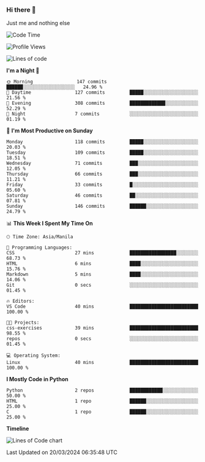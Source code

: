 ### Hi there 👋

Just me and nothing else


<!--START_SECTION:waka-->
![Code Time](http://img.shields.io/badge/Code%20Time-125%20hrs%2042%20mins-blue)

![Profile Views](http://img.shields.io/badge/Profile%20Views-0-blue)

![Lines of code](https://img.shields.io/badge/From%20Hello%20World%20I%27ve%20Written-1.3%20million%20lines%20of%20code-blue)

**I'm a Night 🦉** 

```text
🌞 Morning                147 commits         ██████░░░░░░░░░░░░░░░░░░░   24.96 % 
🌆 Daytime                127 commits         █████░░░░░░░░░░░░░░░░░░░░   21.56 % 
🌃 Evening                308 commits         █████████████░░░░░░░░░░░░   52.29 % 
🌙 Night                  7 commits           ░░░░░░░░░░░░░░░░░░░░░░░░░   01.19 % 
```
📅 **I'm Most Productive on Sunday** 

```text
Monday                   118 commits         █████░░░░░░░░░░░░░░░░░░░░   20.03 % 
Tuesday                  109 commits         █████░░░░░░░░░░░░░░░░░░░░   18.51 % 
Wednesday                71 commits          ███░░░░░░░░░░░░░░░░░░░░░░   12.05 % 
Thursday                 66 commits          ███░░░░░░░░░░░░░░░░░░░░░░   11.21 % 
Friday                   33 commits          █░░░░░░░░░░░░░░░░░░░░░░░░   05.60 % 
Saturday                 46 commits          ██░░░░░░░░░░░░░░░░░░░░░░░   07.81 % 
Sunday                   146 commits         ██████░░░░░░░░░░░░░░░░░░░   24.79 % 
```


📊 **This Week I Spent My Time On** 

```text
🕑︎ Time Zone: Asia/Manila

💬 Programming Languages: 
CSS                      27 mins             █████████████████░░░░░░░░   68.73 % 
HTML                     6 mins              ████░░░░░░░░░░░░░░░░░░░░░   15.76 % 
Markdown                 5 mins              ████░░░░░░░░░░░░░░░░░░░░░   14.06 % 
Git                      0 secs              ░░░░░░░░░░░░░░░░░░░░░░░░░   01.45 % 

🔥 Editors: 
VS Code                  40 mins             █████████████████████████   100.00 % 

🐱‍💻 Projects: 
css-exercises            39 mins             █████████████████████████   98.55 % 
repos                    0 secs              ░░░░░░░░░░░░░░░░░░░░░░░░░   01.45 % 

💻 Operating System: 
Linux                    40 mins             █████████████████████████   100.00 % 
```

**I Mostly Code in Python** 

```text
Python                   2 repos             ████████████░░░░░░░░░░░░░   50.00 % 
HTML                     1 repo              ██████░░░░░░░░░░░░░░░░░░░   25.00 % 
C                        1 repo              ██████░░░░░░░░░░░░░░░░░░░   25.00 % 
```



**Timeline**

![Lines of Code chart](https://raw.githubusercontent.com/mauring55/mauring55/main/assets/bar_graph.png)


 Last Updated on 20/03/2024 06:35:48 UTC
<!--END_SECTION:waka-->
